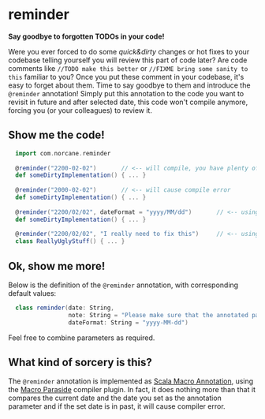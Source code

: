 # reminder
**Say goodbye to forgotten TODOs in your code!**

Were you ever forced to do some _quick&dirty_ changes or hot fixes to your codebase telling yourself you will review this part of code later? Are code comments like `//TODO make this better` or `//FIXME bring some sanity to this` familiar to you? Once you put these comment in your codebase, it's easy to forget about them. Time to say goodbye to them and introduce the `@reminder` annotation! Simply put this annotation to the code you want to revisit in future and after selected date, this code won't compile anymore, forcing you (or your colleagues) to review it.

## Show me the code!
```scala
  import com.norcane.reminder
  
  @reminder("2200-02-02")       // <-- will compile, you have plenty of time to review this
  def someDirtyImplementation() { ... }
  
  @reminder("2000-02-02")       // <-- will cause compile error
  def someDirtyImplementation() { ... }
  
  @reminder("2200/02/02", dateFormat = "yyyy/MM/dd")       // <-- using custom date format
  def someDirtyImplementation() { ... }
  
  @reminder("2200/02/02", "I really need to fix this")     // <-- using custom message
  class ReallyUglyStuff() { ... }
```

## Ok, show me more!
Below is the definition of the `@reminder` annotation, with corresponding default values:
```scala
  class reminder(date: String,
                 note: String = "Please make sure that the annotated part of your codebase is still valid",
                 dateFormat: String = "yyyy-MM-dd")
```
Feel free to combine parameters as required.

## What kind of sorcery is this?
The `@reminder` annotation is implemented as [Scala Macro Annotation](https://docs.scala-lang.org/overviews/macros/annotations.html), using the [Macro Paraside](https://github.com/scalamacros/paradise) compiler plugin. In fact, it does nothing more than that it compares the current date and the date you set as the annotation parameter and if the set date is in past, it will cause compiler error.
